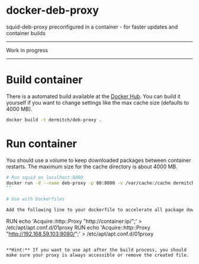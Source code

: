 docker-deb-proxy
================

squid-deb-proxy preconfigured in a container - for faster updates and container builds

****************
Work in progress
****************

# Build container

There is a automated build available at the [Docker Hub](). You can build it yourself if you want to change settings like the max cache size (defaults to 4000 MB).

```bash
docker build -t dermitch/deb-proxy .
```

# Run container

You should use a volume to keep downloaded packages between container restarts. The maximum size for the cache directory is about 4000 MB.

```bash
# Run squid on localhost:8080
docker run -d --name deb-proxy -p 80:8080 -v /var/cache:/cache dermitch/deb-proxy
``

# Use with Dockerfiles

Add the following line to your dockerfile to accelerate all package downloads:

```
RUN echo 'Acquire::http::Proxy "http://container:ip/";' > /etc/apt/apt.conf.d/01proxy
RUN echo 'Acquire::http::Proxy "http://192.168.59.103:8080/";' > /etc/apt/apt.conf.d/01proxy
```

**Hint:** If you want to use apt after the build process, you should make sure your proxy is always accessible or remove the created file.
